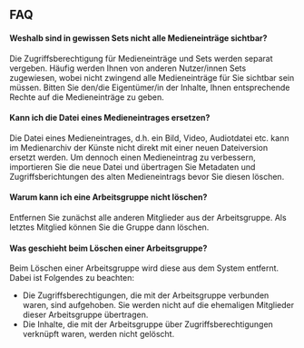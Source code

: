 ## FAQ

#### Weshalb sind in gewissen Sets nicht alle Medieneinträge sichtbar?

Die Zugriffsberechtigung für Medieneinträge und Sets werden separat vergeben. Häufig werden Ihnen von anderen Nutzer/innen Sets zugewiesen, wobei nicht zwingend alle Medieneinträge für Sie sichtbar sein müssen. Bitten Sie den/die Eigentümer/in der Inhalte, Ihnen entsprechende Rechte auf die Medieneinträge zu geben.

#### Kann ich die Datei eines Medieneintrages ersetzen?

Die Datei eines Medieneintrages, d.h. ein Bild, Video, Audiotdatei etc. kann im Medienarchiv der Künste nicht direkt mit einer neuen Dateiversion ersetzt werden. Um dennoch einen Medieneintrag zu verbessern, importieren Sie die neue Datei und übertragen Sie Metadaten und Zugriffsberichtungen des alten Medieneintrags bevor Sie diesen löschen.

#### Warum kann ich eine Arbeitsgruppe nicht löschen?

Entfernen Sie zunächst alle anderen Mitglieder aus der Arbeitsgruppe. Als letztes Mitglied können Sie die Gruppe dann löschen.

#### Was geschieht beim Löschen einer Arbeitsgruppe?

Beim Löschen einer Arbeitsgruppe wird diese aus dem System entfernt. Dabei ist Folgendes zu beachten:

* Die Zugriffsberechtigungen, die mit der Arbeitsgruppe verbunden waren, sind aufgehoben. Sie werden nicht auf die ehemaligen Mitglieder dieser Arbeitsgruppe übertragen.
* Die Inhalte, die mit der Arbeitsgruppe über Zugriffsberechtigungen verknüpft waren, werden nicht gelöscht.